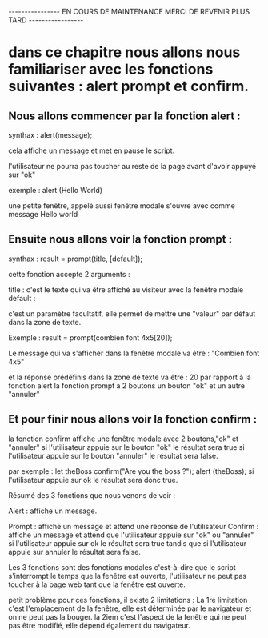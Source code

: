  ----------------  EN COURS DE MAINTENANCE MERCI DE REVENIR PLUS TARD -----------------


# dans ce chapitre nous allons nous familiariser avec les fonctions suivantes : alert prompt et confirm.

## Nous allons commencer par la fonction alert :

synthax : alert(message);

cela affiche un message et met en pause le script.

l'utilisateur ne pourra pas toucher au reste de la page avant d'avoir appuyé sur "ok" 

exemple : alert (Hello World) 

une petite fenêtre, appelé aussi fenêtre modale s'ouvre avec comme message Hello world




## Ensuite nous allons voir la fonction prompt :

synthax : result = prompt(title, [default]);

cette fonction accepte 2 arguments :

title : c'est le texte qui va être affiché au visiteur avec la fenêtre modale default : 

c'est un paramètre facultatif, elle permet de mettre une "valeur" par défaut dans la zone de texte.

Exemple : result = prompt(combien font 4x5[20]);

Le message qui va s'afficher dans la fenêtre modale va être : "Combien font 4x5" 

et la réponse prédéfinis dans la zone de texte va être : 20 par rapport à la fonction alert la fonction prompt à 2 boutons un bouton "ok" et un autre "annuler" 


## Et pour finir nous allons voir la fonction confirm :

la fonction confirm affiche une fenêtre modale avec 2 boutons,"ok" et "annuler" si l'utilisateur appuie sur le bouton "ok" le résultat sera true si l'utilisateur appuie sur le bouton "annuler" le résultat sera false.

par exemple : let theBoss confirm("Are you the boss ?");
alert (theBoss); si l'utilisateur appuie sur ok le résultat sera donc true.


Résumé des 3 fonctions que nous venons de voir :

Alert : affiche un message.

Prompt : affiche un message et attend une réponse de l'utilisateur 
Confirm : affiche un message et attend que l'utilisateur appuie sur "ok" ou "annuler" si l'utilisateur appuie sur ok le résultat sera true tandis que si l'utilisateur appuie sur annuler le résultat sera false.

Les 3 fonctions sont des fonctions modales c'est-à-dire que le script s'interrompt le temps que la fenêtre est ouverte, l'utilisateur ne peut pas toucher à la page web tant que la fenêtre est ouverte.

petit problème pour ces fonctions, il existe 2 limitations :
La 1re limitation c'est l'emplacement de la fenêtre, elle est déterminée par le navigateur et on ne peut pas la bouger.
la 2iem c'est l'aspect de la fenêtre qui ne peut pas être modifié, elle dépend également du navigateur.
